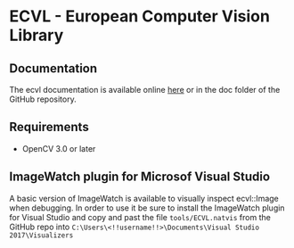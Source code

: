 # ECVL - European Computer Vision Library

## Documentation

The ecvl documentation is available online [here](http://imagelab.ing.unimore.it/ecvl/) or in the doc folder of the GitHub repository.

## Requirements

- OpenCV 3.0 or later

## ImageWatch plugin for Microsof Visual Studio

A basic version of ImageWatch is available to visually inspect ecvl::Image when debugging. In order to use it be sure to install the ImageWatch plugin for Visual Studio and copy and past the file ```tools/ECVL.natvis``` from the GitHub repo into ```C:\Users\<!!username!!>\Documents\Visual Studio 2017\Visualizers```
